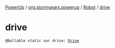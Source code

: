[PowerUp](../../index.md) / [org.stormgears.powerup](../index.md) / [Robot](index.md) / [drive](./drive.md)

# drive

`@Nullable static var drive: `[`Drive`](../../org.stormgears.powerup.subsystems.navigator/-drive/index.md)